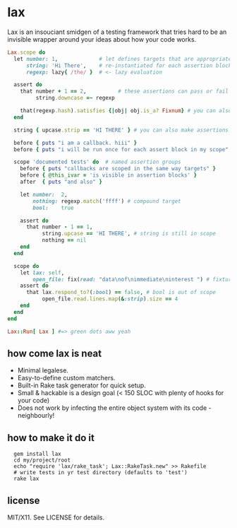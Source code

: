 lax
===
Lax is an insouciant smidgen of a testing framework that tries hard to be an invisible wrapper around your ideas about how your code works.
```ruby
Lax.scope do
  let number: 1,             # let defines targets that are appropriately scoped and
      string: 'Hi There',    # re-instantiated for each assertion block.
      regexp: lazy{ /the/ }  # <- lazy evaluation

  assert do
    that number + 1 == 2,          # these assertions can pass or fail independently
         string.downcase =~ regexp

    that(regexp.hash).satisfies {|obj| obj.is_a? Fixnum} # you can also easily define your own conditions
  end

  string { upcase.strip == 'HI THERE' } # you can also make assertions like this - the block is eval'd in the context of the value defined by let

  before { puts "i am a callback. hiii" }
  before { puts "i will be run once for each assert block in my scope" }

  scope 'documented tests' do  # named assertion groups
    before { puts "callbacks are scoped in the same way targets" }
    before { @this_ivar = 'is visible in assertion blocks' }
    after  { puts "and also" }

    let number:  2,
        nothing: regexp.match('ffff') # compound target
        bool:    true

    assert do
      that number - 1 == 1,
           string.upcase == 'HI THERE', # string is still in scope
           nothing == nil
    end
  end

  scope do
    let lax: self,
        open_file: fix(read: "data\nof\nimmediate\ninterest ") # fixtures are also a thing
    assert do
      that lax.respond_to?(:bool) == false, # bool is out of scope
           open_file.read.lines.map(&:strip).size == 4
    end
  end
end

Lax::Run[ Lax ] #=> green dots aww yeah
```
how come lax is neat
--------------------
* Minimal legalese.
* Easy-to-define custom matchers.
* Built-in Rake task generator for quick setup.
* Small & hackable is a design goal (< 150 SLOC with plenty of hooks for your code)
* Does not work by infecting the entire object system with its code - neighbourly!

how to make it do it
--------------------
```shell
  gem install lax
  cd my/project/root
  echo "require 'lax/rake_task'; Lax::RakeTask.new" >> Rakefile
  # write tests in yr test directory (defaults to 'test')
  rake lax
```

license
-------
MIT/X11. See LICENSE for details.

